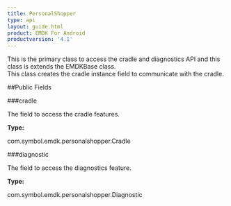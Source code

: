 ```yaml
---
title: PersonalShopper
type: api
layout: guide.html
product: EMDK For Android
productversion: '4.1'
---
```



This is the primary class to access the cradle and diagnostics API and this class is extends the EMDKBase class.  
This class creates the cradle instance field to communicate with the cradle.
 
 

##Public Fields

###cradle

The field to access the cradle features.

**Type:**

com.symbol.emdk.personalshopper.Cradle

###diagnostic

The field to access the diagnostics feature.

**Type:**

com.symbol.emdk.personalshopper.Diagnostic









